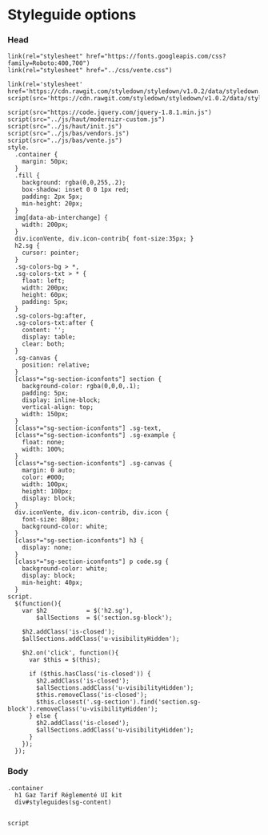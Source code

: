 # Styleguide options

### Head

    link(rel="stylesheet" href="https://fonts.googleapis.com/css?family=Roboto:400,700")
    link(rel="stylesheet" href="../css/vente.css")

    link(rel='stylesheet' href='https://cdn.rawgit.com/styledown/styledown/v1.0.2/data/styledown.css')
    script(src='https://cdn.rawgit.com/styledown/styledown/v1.0.2/data/styledown.js')

    script(src="https://code.jquery.com/jquery-1.8.1.min.js")
    script(src="../js/haut/modernizr-custom.js")
    script(src="../js/haut/init.js")
    script(src="../js/bas/vendors.js")
    script(src="../js/bas/vente.js")
    style.
      .container {
        margin: 50px;
      }
      .fill {
        background: rgba(0,0,255,.2);
        box-shadow: inset 0 0 1px red;
        padding: 2px 5px;
        min-height: 20px;
      }
      img[data-ab-interchange] {
        width: 200px;
      }
      div.iconVente, div.icon-contrib{ font-size:35px; }
      h2.sg {
        cursor: pointer;
      }
      .sg-colors-bg > *,
      .sg-colors-txt > * {
        float: left;
        width: 200px;
        height: 60px;
        padding: 5px;
      }
      .sg-colors-bg:after,
      .sg-colors-txt:after {
        content: '';
        display: table;
        clear: both;
      }
      .sg-canvas {
        position: relative;
      }
      [class*="sg-section-iconfonts"] section {
        background-color: rgba(0,0,0,.1);
        padding: 5px;
        display: inline-block;
        vertical-align: top;
        width: 150px;
      }
      [class*="sg-section-iconfonts"] .sg-text,
      [class*="sg-section-iconfonts"] .sg-example {
        float: none;
        width: 100%;
      }
      [class*="sg-section-iconfonts"] .sg-canvas {
        margin: 0 auto;
        color: #000;
        width: 100px;
        height: 100px;
        display: block;
      }
      div.iconVente, div.icon-contrib, div.icon {
        font-size: 80px;
        background-color: white;
      }
      [class*="sg-section-iconfonts"] h3 {
        display: none;
      }
      [class*="sg-section-iconfonts"] p code.sg {
        background-color: white;
        display: block;
        min-height: 40px;
      }
    script.
      $(function(){
        var $h2           = $('h2.sg'),
            $allSections  = $('section.sg-block');

        $h2.addClass('is-closed');
        $allSections.addClass('u-visibilityHidden');

        $h2.on('click', function(){
          var $this = $(this);

          if ($this.hasClass('is-closed')) {
            $h2.addClass('is-closed');
            $allSections.addClass('u-visibilityHidden');
            $this.removeClass('is-closed');
            $this.closest('.sg-section').find('section.sg-block').removeClass('u-visibilityHidden');
          } else {
            $h2.addClass('is-closed');
            $allSections.addClass('u-visibilityHidden');
          }
        });
      });


### Body

    .container
      h1 Gaz Tarif Réglementé UI kit
      div#styleguides(sg-content)


    script
